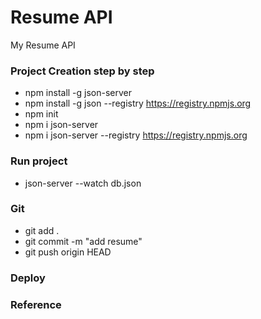 # Resume API
My Resume API

### Project Creation step by step
- npm install -g json-server
- npm install -g json --registry https://registry.npmjs.org
- npm init
- npm i json-server
- npm i json-server --registry https://registry.npmjs.org

### Run project
- json-server --watch db.json

### Git
- git add .
- git commit -m "add resume"
- git push origin HEAD

### Deploy

### Reference

